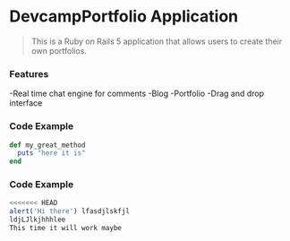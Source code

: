 # DevcampPortfolio Application
> This is a Ruby on Rails 5 application that allows users to create their own portfolios.
### Features

-Real time chat engine for comments
-Blog
-Portfolio
-Drag and drop interface

### Code Example

```ruby
def my_great_method
  puts "here it is"
end
```
### Code Example

```javascript
<<<<<<< HEAD
alert('Hi there') lfasdjlskfjl
ldjLJlkjhhhlee
This time it will work maybe

